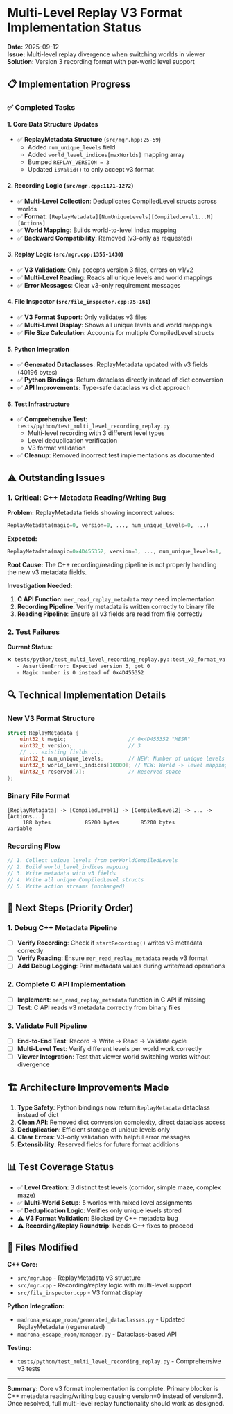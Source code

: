 # Multi-Level Replay V3 Format Implementation Status

**Date:** 2025-09-12  
**Issue:** Multi-level replay divergence when switching worlds in viewer  
**Solution:** Version 3 recording format with per-world level support

## 📋 Implementation Progress

### ✅ **Completed Tasks**

#### **1. Core Data Structure Updates**
- ✅ **ReplayMetadata Structure** (`src/mgr.hpp:25-59`)
  - Added `num_unique_levels` field
  - Added `world_level_indices[maxWorlds]` mapping array
  - Bumped `REPLAY_VERSION = 3`
  - Updated `isValid()` to only accept v3 format

#### **2. Recording Logic** (`src/mgr.cpp:1171-1272`)
- ✅ **Multi-Level Collection**: Deduplicates CompiledLevel structs across worlds
- ✅ **Format**: `[ReplayMetadata][NumUniqueLevels][CompiledLevel1...N][Actions]`
- ✅ **World Mapping**: Builds world-to-level index mapping
- ✅ **Backward Compatibility**: Removed (v3-only as requested)

#### **3. Replay Logic** (`src/mgr.cpp:1355-1430`) 
- ✅ **V3 Validation**: Only accepts version 3 files, errors on v1/v2
- ✅ **Multi-Level Reading**: Reads all unique levels and world mappings
- ✅ **Error Messages**: Clear v3-only requirement messages

#### **4. File Inspector** (`src/file_inspector.cpp:75-161`)
- ✅ **V3 Format Support**: Only validates v3 files  
- ✅ **Multi-Level Display**: Shows all unique levels and world mappings
- ✅ **File Size Calculation**: Accounts for multiple CompiledLevel structs

#### **5. Python Integration**
- ✅ **Generated Dataclasses**: ReplayMetadata updated with v3 fields (40196 bytes)
- ✅ **Python Bindings**: Return dataclass directly instead of dict conversion
- ✅ **API Improvements**: Type-safe dataclass vs dict approach

#### **6. Test Infrastructure**
- ✅ **Comprehensive Test**: `tests/python/test_multi_level_recording_replay.py`
  - Multi-level recording with 3 different level types
  - Level deduplication verification  
  - V3 format validation
- ✅ **Cleanup**: Removed incorrect test implementations as documented

## ⚠️ **Outstanding Issues**

### **1. Critical: C++ Metadata Reading/Writing Bug**

**Problem:** ReplayMetadata fields showing incorrect values:
```python
ReplayMetadata(magic=0, version=0, ..., num_unique_levels=0, ...)
```

**Expected:**
```python  
ReplayMetadata(magic=0x4D455352, version=3, ..., num_unique_levels=1, ...)
```

**Root Cause:** The C++ recording/reading pipeline is not properly handling the new v3 metadata fields.

**Investigation Needed:**
1. **C API Function**: `mer_read_replay_metadata` may need implementation
2. **Recording Pipeline**: Verify metadata is written correctly to binary file
3. **Reading Pipeline**: Ensure all v3 fields are read from file correctly

### **2. Test Failures**

**Current Status:**
```bash
❌ tests/python/test_multi_level_recording_replay.py::test_v3_format_validation
   - AssertionError: Expected version 3, got 0
   - Magic number is 0 instead of 0x4D455352
```

## 🔍 **Technical Implementation Details**

### **New V3 Format Structure**
```cpp
struct ReplayMetadata {
    uint32_t magic;                    // 0x4D455352 "MESR"
    uint32_t version;                  // 3
    // ... existing fields ...
    uint32_t num_unique_levels;        // NEW: Number of unique levels
    uint32_t world_level_indices[10000]; // NEW: World -> level mapping
    uint32_t reserved[7];              // Reserved space
};
```

### **Binary File Format**
```
[ReplayMetadata] -> [CompiledLevel1] -> [CompiledLevel2] -> ... -> [Actions...]
     188 bytes           85200 bytes       85200 bytes              Variable
```

### **Recording Flow**
```cpp
// 1. Collect unique levels from perWorldCompiledLevels
// 2. Build world_level_indices mapping  
// 3. Write metadata with v3 fields
// 4. Write all unique CompiledLevel structs
// 5. Write action streams (unchanged)
```

## 🎯 **Next Steps (Priority Order)**

### **1. Debug C++ Metadata Pipeline**
- [ ] **Verify Recording**: Check if `startRecording()` writes v3 metadata correctly
- [ ] **Verify Reading**: Ensure `mer_read_replay_metadata` reads v3 format
- [ ] **Add Debug Logging**: Print metadata values during write/read operations

### **2. Complete C API Implementation**
- [ ] **Implement**: `mer_read_replay_metadata` function in C API if missing
- [ ] **Test**: C API reads v3 metadata correctly from binary files

### **3. Validate Full Pipeline** 
- [ ] **End-to-End Test**: Record → Write → Read → Validate cycle
- [ ] **Multi-Level Test**: Verify different levels per world work correctly
- [ ] **Viewer Integration**: Test that viewer world switching works without divergence

## 🏗️ **Architecture Improvements Made**

1. **Type Safety**: Python bindings now return `ReplayMetadata` dataclass instead of dict
2. **Clean API**: Removed dict conversion complexity, direct dataclass access
3. **Deduplication**: Efficient storage of unique levels only
4. **Clear Errors**: V3-only validation with helpful error messages
5. **Extensibility**: Reserved fields for future format additions

## 📊 **Test Coverage Status**

- ✅ **Level Creation**: 3 distinct test levels (corridor, simple maze, complex maze)  
- ✅ **Multi-World Setup**: 5 worlds with mixed level assignments
- ✅ **Deduplication Logic**: Verifies only unique levels stored
- ⚠️ **V3 Format Validation**: Blocked by C++ metadata bug
- ⚠️ **Recording/Replay Roundtrip**: Needs C++ fixes to proceed

## 🔧 **Files Modified**

**C++ Core:**
- `src/mgr.hpp` - ReplayMetadata v3 structure
- `src/mgr.cpp` - Recording/replay logic with multi-level support  
- `src/file_inspector.cpp` - V3 format display

**Python Integration:**
- `madrona_escape_room/generated_dataclasses.py` - Updated ReplayMetadata (regenerated)
- `madrona_escape_room/manager.py` - Dataclass-based API

**Testing:**
- `tests/python/test_multi_level_recording_replay.py` - Comprehensive v3 tests

---

**Summary:** Core v3 format implementation is complete. Primary blocker is C++ metadata reading/writing bug causing version=0 instead of version=3. Once resolved, full multi-level replay functionality should work as designed.